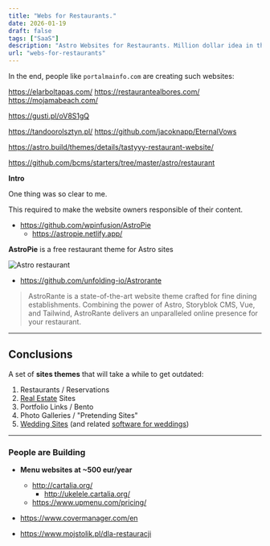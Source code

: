 ```yaml
---
title: "Webs for Restaurants."
date: 2026-01-19
draft: false
tags: ["SaaS"]
description: "Astro Websites for Restaurants. Million dollar idea in the Mediterranean."
url: "webs-for-restaurants"
---
```


In the end, people like `portalmainfo.com` are creating such websites:

https://elarboltapas.com/
https://restaurantealbores.com/
https://mojamabeach.com/

https://gusti.pl/oV8S1gQ

https://tandoorolsztyn.pl/
https://github.com/jacoknapp/EternalVows


https://astro.build/themes/details/tastyyy-restaurant-website/

https://github.com/bcms/starters/tree/master/astro/restaurant



**Intro**

One thing was so clear to me.

This required to make the website owners responsible of their content.

* https://github.com/wpinfusion/AstroPie
  * https://astropie.netlify.app/


**AstroPie** is a free restaurant theme for Astro sites

![Astro restaurant](/blog_img/webs/restaurant-astro-speed.png)


* https://github.com/unfolding-io/Astrorante

> AstroRante is a state-of-the-art website theme crafted for fine dining establishments. Combining the power of Astro, Storyblok CMS, Vue, and Tailwind, AstroRante delivers an unparalleled online presence for your restaurant.



---

## Conclusions

A set of **sites themes** that will take a while to get outdated:

1. Restaurants / Reservations
2. [Real Estate](https://jalcocert.github.io/JAlcocerT/real-estate-website/) Sites
3. Portfolio Links / Bento
4. Photo Galleries / "Pretending Sites"
5. [Wedding Sites](https://jalcocert.github.io/JAlcocerT/web-for-moto-blogger/) (and related [software for weddings](https://jalcocert.github.io/JAlcocerT/software-for-weddings/))

---

### People are Building

* **Menu websites at ~500 eur/year**
  * http://cartalia.org/
    * http://ukelele.cartalia.org/
  * https://www.upmenu.com/pricing/
  
* https://www.covermanager.com/en
* https://www.mojstolik.pl/dla-restauracji